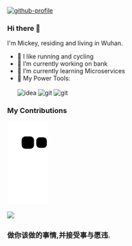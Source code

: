 [![github-profile](https://user-images.githubusercontent.com/74593661/222945294-9364469c-033c-4ebc-9a57-d88de9a5bafa.svg)](https://www.calligrapher.ai/)


### Hi there 👋

I'm Mickey, residing and living in Wuhan.    
   
- 🏃‍ I like running and cycling   
- 🔭 I’m currently working on bank
- 🌱 I’m currently learning Microservices        
- 🔧 My Power Tools: </br>   
![idea](https://img.shields.io/badge/idea-idea-blue?logo=idea)
![git](https://img.shields.io/badge/git-git-yellowgreen?logo=git)
![git](https://img.shields.io/badge/GitLab-GitLab-yellow?logo=gitLab)

### My  Contributions

![](https://raw.githubusercontent.com/MQ-0707/MQ-0707/main/assets/github-contribution-grid-snake.svg)

<img src="https://github-readme-stats.vercel.app/api?username=MQ-0707&show_icons=true&icon_color=CE1D2D&text_color=718096&bg_color=ffffff&hide_title=true" />


### 做你该做的事情,并接受事与愿违.


<!--
**MQ-0707/MQ-0707** is a ✨ _special_ ✨ repository because its `README.md` (this file) appears on your GitHub profile.

Here are some ideas to get you started:

- 🔭 I’m currently working on ...
- 🌱 I’m currently learning ...
- 👯 I’m looking to collaborate on ...
- 🤔 I’m looking for help with ...
- 💬 Ask me about ...
- 📫 How to reach me: ...
- 😄 Pronouns: ...
- ⚡ Fun fact: ...
-->
